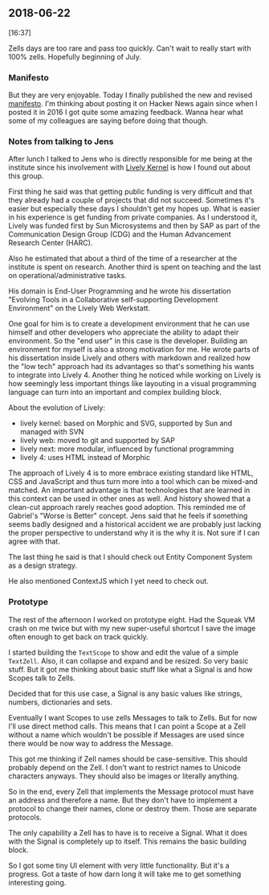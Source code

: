 ## 2018-06-22

[16:37]

Zells days are too rare and pass too quickly. Can't wait to really start with 100% zells. Hopefully beginning of July.

### Manifesto

But they are very enjoyable. Today I finally published the new and revised [manifesto]. I'm thinking about posting it on Hacker News again since when I posted it in 2016 I got quite some amazing feedback. Wanna hear what some of my colleagues are saying before doing that though.

### Notes from talking to Jens

After lunch I talked to Jens who is directly responsible for me being at the institute since his involvement with [Lively Kernel] is how I found out about this group.

First thing he said was that getting public funding is very difficult and that they already had a couple of projects that did not succeed. Sometimes it's easier but especially these days I shouldn't get my hopes up. What is easier in his experience is get funding from private companies. As I understood it, Lively was funded first by Sun Microsystems and then by SAP as part of the Communication Design Group (CDG) and the Human Advancement Research Center (HARC).

Also he estimated that about a third of the time of a researcher at the institute is spent on research. Another third is spent on teaching and the last on operational/administrative tasks.

His domain is End-User Programming and he wrote his dissertation "Evolving Tools in a Collaborative self-supporting Development Environment" on the Lively Web Werkstatt.

One goal for him is to create a development environment that he can use himself and other developers who appreciate the ability to adapt their environment. So the "end user" in this case is the developer. Building an environment for myself is also a strong motivation for me. He wrote parts of his dissertation inside Lively and others with markdown and realized how the "low tech" approach had its advantages so that's something his wants to integrate into Lively 4. Another thing he noticed while working on Lively is how seemingly less important things like layouting in a visual programming language can turn into an important and complex building block.

About the evolution of Lively:
- lively kernel: based on Morphic and SVG, supported by Sun and managed with SVN
- lively web: moved to git and supported by SAP
- lively next: more modular, influenced by functional programming
- lively 4: uses HTML instead of Morphic

The approach of Lively 4 is to more embrace existing standard like HTML, CSS and JavaScript and thus turn more into a tool which can be mixed-and matched. An important advantage is that technologies that are learned in this context can be used in other ones as well. And history showed that a clean-cut approach rarely reaches good adoption. This reminded me of Gabriel's "Worse is Better" concept. Jens said that he feels if something seems badly designed and a historical accident we are probably just lacking the proper perspective to understand why it is the why it is. Not sure if I can agree with that.

The last thing he said is that I should check out Entity Component System as a design strategy.

He also mentioned ContextJS which I yet need to check out.

### Prototype

The rest of the afternoon I worked on prototype eight. Had the Squeak VM crash on me twice but with my new super-useful shortcut I save the image often enough to get back on track quickly.

I started building the `TextScope` to show and edit the value of a simple `TextZell`. Also, it can collapse and expand and be resized. So very basic stuff. But it got me thinking about basic stuff like what a Signal is and how Scopes talk to Zells.

Decided that for this use case, a Signal is any basic values like strings, numbers, dictionaries and sets.

Eventually I want Scopes to use zells Messages to talk to Zells. But for now I'll use direct method calls. This means that I can point a Scope at a Zell without a name which wouldn't be possible if Messages are used since there would be now way to address the Message.

This got me thinking if Zell names should be case-sensitive. This should probably depend on the Zell. I don't want to restrict names to Unicode characters anyways. They should also be images or literally anything.

So in the end, every Zell that implements the Message protocol must have an address and therefore a name. But they don't have to implement a protocol to change their names, clone or destroy them. Those are separate protocols.

The only capability a Zell has to have is to receive a Signal. What it does with the Signal is completely up to itself. This remains the basic building block.

So I got some tiny UI element with very little functionality. But it's a progress. Got a taste of how darn long it will take me to get something interesting going.

[manifesto]: #tbd
[Lively Kernel]: #tbd